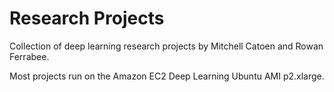 # Research Projects

Collection of deep learning research projects by Mitchell Catoen and Rowan Ferrabee.

Most projects run on the Amazon EC2 Deep Learning Ubuntu AMI p2.xlarge.
